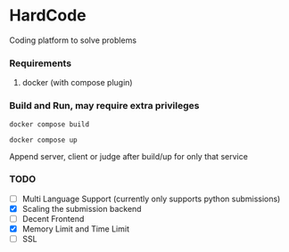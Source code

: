 # HardCode
Coding platform to solve problems

### Requirements
1. docker (with compose plugin)

### Build and Run, may require extra privileges
```
docker compose build
```
```
docker compose up
```
Append server, client or judge after build/up for only that service

### TODO
- [ ] Multi Language Support (currently only supports python submissions)
- [x] Scaling the submission backend
- [ ] Decent Frontend
- [x] Memory Limit and Time Limit
- [ ] SSL
